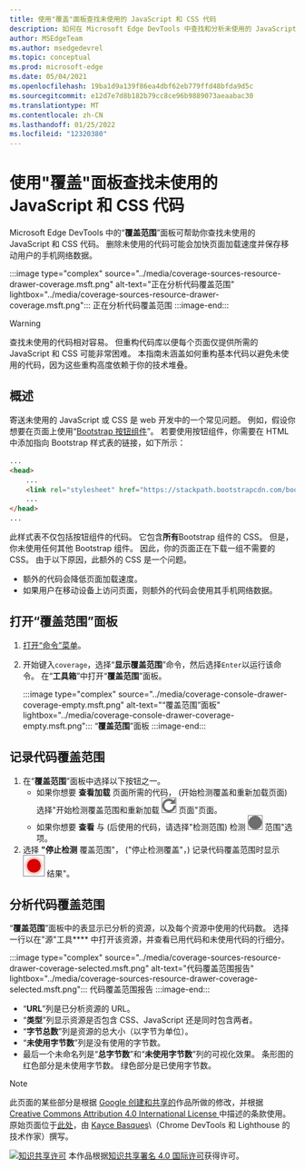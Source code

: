 ```yaml
---
title: 使用"覆盖"面板查找未使用的 JavaScript 和 CSS 代码
description: 如何在 Microsoft Edge DevTools 中查找和分析未使用的 JavaScript 和 CSS 代码。
author: MSEdgeTeam
ms.author: msedgedevrel
ms.topic: conceptual
ms.prod: microsoft-edge
ms.date: 05/04/2021
ms.openlocfilehash: 19ba1d9a139f86ea4dbf62eb779ffd48bfda9d5c
ms.sourcegitcommit: e12d7e7d8b182b79cc8ce96b9889073aeaabac30
ms.translationtype: MT
ms.contentlocale: zh-CN
ms.lasthandoff: 01/25/2022
ms.locfileid: "12320380"
---
```

<!-- Copyright Kayce Basques

   Licensed under the Apache License, Version 2.0 (the "License");
   you may not use this file except in compliance with the License.
   You may obtain a copy of the License at

       https://www.apache.org/licenses/LICENSE-2.0

   Unless required by applicable law or agreed to in writing, software
   distributed under the License is distributed on an "AS IS" BASIS,
   WITHOUT WARRANTIES OR CONDITIONS OF ANY KIND, either express or implied.
   See the License for the specific language governing permissions and
   limitations under the License.  -->
# <a name="find-unused-javascript-and-css-code-with-the-coverage-panel"></a>使用"覆盖"面板查找未使用的 JavaScript 和 CSS 代码

Microsoft Edge DevTools 中的“**覆盖范围**”面板可帮助你查找未使用的 JavaScript 和 CSS 代码。  删除未使用的代码可能会加快页面加载速度并保存移动用户的手机网络数据。

:::image type="complex" source="../media/coverage-sources-resource-drawer-coverage.msft.png" alt-text="正在分析代码覆盖范围" lightbox="../media/coverage-sources-resource-drawer-coverage.msft.png":::
   正在分析代码覆盖范围
:::image-end:::

> [!WARNING]
> 查找未使用的代码相对容易。  但重构代码库以便每个页面仅提供所需的 JavaScript 和 CSS 可能非常困难。  本指南未涵盖如何重构基本代码以避免未使用的代码，因为这些重构高度依赖于你的技术堆叠。


<!-- ====================================================================== -->
## <a name="overview"></a>概述

寄送未使用的 JavaScript 或 CSS 是 web 开发中的一个常见问题。  例如，假设你想要在页面上使用“[Bootstrap 按钮组件](https://getbootstrap.com/docs/4.3/components/buttons)”。  若要使用按钮组件，你需要在 HTML 中添加指向 Bootstrap 样式表的链接，如下所示：

```html
...
<head>
    ...
    <link rel="stylesheet" href="https://stackpath.bootstrapcdn.com/bootstrap/4.3.1/css/bootstrap.min.css" integrity="sha384-ggOyR0iXCbMQv3Xipma34MD+dH/1fQ784/j6cY/iJTQUOhcWr7x9JvoRxT2MZw1T" crossorigin="anonymous">
    ...
</head>
...
```

此样式表不仅包括按钮组件的代码。  它包含**所有**Bootstrap 组件的 CSS。  但是，你未使用任何其他 Bootstrap 组件。  因此，你的页面正在下载一组不需要的 CSS。  由于以下原因，此额外的 CSS 是一个问题。

*   额外的代码会降低页面加载速度。  <!--Navigate to [Render-Blocking CSS](/web/fundamentals/performance/critical-rendering-path/render-blocking-css).  -->
*   如果用户在移动设备上访问页面，则额外的代码会使用其手机网络数据。


<!-- ====================================================================== -->
## <a name="open-the-coverage-panel"></a>打开“覆盖范围”面板

1.  [打开“命令”菜单](../command-menu/index.md)。
1.  开始键入`coverage`，选择“**显示覆盖范围**”命令，然后选择`Enter`以运行该命令。  在“**工具箱**”中打开“**覆盖范围**”面板。

    :::image type="complex" source="../media/coverage-console-drawer-coverage-empty.msft.png" alt-text="“覆盖范围”面板" lightbox="../media/coverage-console-drawer-coverage-empty.msft.png":::
       “**覆盖范围**”面板
    :::image-end:::


<!-- ====================================================================== -->
## <a name="record-code-coverage"></a>记录代码覆盖范围

1.  在“**覆盖范围**”面板中选择以下按钮之一。
    *   如果你想要 **查看加载** 页面所需的代码， (开始检测覆盖和重新加载页面) 选择"开始检测覆盖范围和重新加载 ![ ](../media/reload-icon.msft.png) 页面"页面。
    *   如果你想要 **查看** 与 (后使用的代码，请选择"检测范围) 检测 ![ ](../media/record-icon.msft.png) 范围"选项。
1.  选择 **"停止检测** 覆盖范围"， ("停止检测覆盖"，) 记录代码覆盖范围时显示 ![ ](../media/stop-icon.msft.png) 结果"。


<!-- ====================================================================== -->
## <a name="analyze-code-coverage"></a>分析代码覆盖范围

“**覆盖范围**”面板中的表显示已分析的资源，以及每个资源中使用的代码数。  选择一行以在"源"工具**** 中打开该资源，并查看已用代码和未使用代码的行细分。

:::image type="complex" source="../media/coverage-sources-resource-drawer-coverage-selected.msft.png" alt-text="代码覆盖范围报告" lightbox="../media/coverage-sources-resource-drawer-coverage-selected.msft.png":::
   代码覆盖范围报告
:::image-end:::

*   “**URL**”列是已分析资源的 URL。
*   “**类型**”列显示资源是否包含 CSS、JavaScript 还是同时包含两者。
*   “**字节总数**”列是资源的总大小（以字节为单位）。
*   “**未使用字节数**”列是没有使用的字节数。
*   最后一个未命名列是“**总字节数**”和“**未使用字节数**”列的可视化效果。  条形图的红色部分是未使用字节数。  绿色部分是已使用字节数。


<!-- ====================================================================== -->
> [!NOTE]
> 此页面的某些部分是根据 [Google 创建和共享的](https://developers.google.com/terms/site-policies)作品所做的修改，并根据[ Creative Commons Attribution 4.0 International License ](https://creativecommons.org/licenses/by/4.0)中描述的条款使用。
> 原始页面位于[此处](https://developers.google.com/web/tools/chrome-devtools/coverage/index)，由 [Kayce Basques](https://developers.google.com/web/resources/contributors#kayce-basques)\（Chrome DevTools 和 Lighthouse 的技术作家）撰写。

[![知识共享许可](https://i.creativecommons.org/l/by/4.0/88x31.png)](https://creativecommons.org/licenses/by/4.0) 本作品根据[知识共享署名 4.0 国际许可](https://creativecommons.org/licenses/by/4.0)获得许可。

